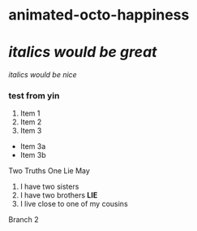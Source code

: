 # animated-octo-happiness

*italics would be great*
=======
*italics would be nice*
### test from yin
1. Item 1
2. Item 2
3. Item 3
 * Item 3a
 * Item 3b

Two Truths One Lie May
1. I have two sisters
2. I have two brothers **LIE**
3. I live close to one of my cousins

Branch 2
